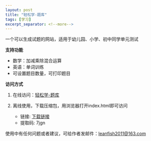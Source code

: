 ```yaml
---
layout: post
title: "轻松学-题库"
tags: [学习]
excerpt_separator: <!--more-->
---
```


一个可以生成试题的网站，适用于幼儿园、小学、初中同学单元测试

**支持功能**
* 数学：加减乘除混合运算
* 英语：单词训练
* 可设置题目数量，可打印题目

**访问方式**
1. 在线访问：<a href="https://leanfish2011.github.io/e-learn" target ="_blank">轻松学-题库</a>

2. 离线使用，下载压缩包，用浏览器打开index.html即可访问
   * 链接: <a href="https://pan.baidu.com/s/1mq_SrofNQIh-GDL9na8OSA" target ="_blank">下载链接</a>
   * 提取码: 7jgn

使用中有任何问题或者建议，可给作者发邮件：leanfish2011@163.com